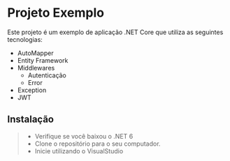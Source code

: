 # Projeto Exemplo

Este projeto é um exemplo de aplicação .NET Core que utiliza as seguintes tecnologias:

* AutoMapper
* Entity Framework
* Middlewares
  - Autenticação
  - Error
* Exception
* JWT

## Instalação
> * Verifique se você baixou o .NET 6
> * Clone o repositório para o seu computador.
> * Inicie utilizando o VisualStudio

